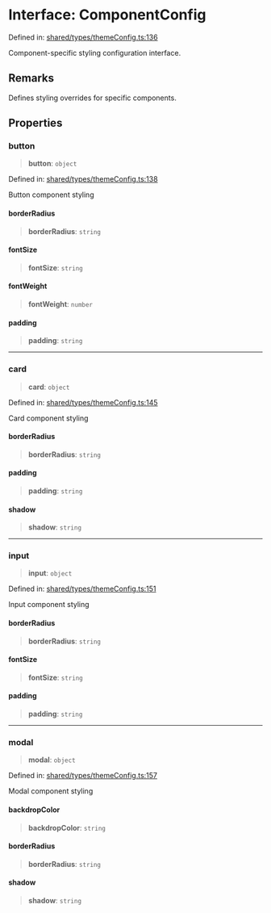# Interface: ComponentConfig

Defined in: [shared/types/themeConfig.ts:136](https://github.com/Nick2bad4u/Uptime-Watcher/blob/main/shared/types/themeConfig.ts#L136)

Component-specific styling configuration interface.

## Remarks

Defines styling overrides for specific components.

## Properties

### button

> **button**: `object`

Defined in: [shared/types/themeConfig.ts:138](https://github.com/Nick2bad4u/Uptime-Watcher/blob/main/shared/types/themeConfig.ts#L138)

Button component styling

#### borderRadius

> **borderRadius**: `string`

#### fontSize

> **fontSize**: `string`

#### fontWeight

> **fontWeight**: `number`

#### padding

> **padding**: `string`

***

### card

> **card**: `object`

Defined in: [shared/types/themeConfig.ts:145](https://github.com/Nick2bad4u/Uptime-Watcher/blob/main/shared/types/themeConfig.ts#L145)

Card component styling

#### borderRadius

> **borderRadius**: `string`

#### padding

> **padding**: `string`

#### shadow

> **shadow**: `string`

***

### input

> **input**: `object`

Defined in: [shared/types/themeConfig.ts:151](https://github.com/Nick2bad4u/Uptime-Watcher/blob/main/shared/types/themeConfig.ts#L151)

Input component styling

#### borderRadius

> **borderRadius**: `string`

#### fontSize

> **fontSize**: `string`

#### padding

> **padding**: `string`

***

### modal

> **modal**: `object`

Defined in: [shared/types/themeConfig.ts:157](https://github.com/Nick2bad4u/Uptime-Watcher/blob/main/shared/types/themeConfig.ts#L157)

Modal component styling

#### backdropColor

> **backdropColor**: `string`

#### borderRadius

> **borderRadius**: `string`

#### shadow

> **shadow**: `string`
